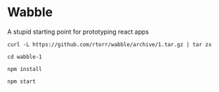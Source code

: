 # Wabble

A stupid starting point for prototyping react apps

`curl -L https://github.com/rtorr/wabble/archive/1.tar.gz | tar zx`

`cd wabble-1`

`npm install`

`npm start`